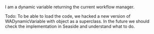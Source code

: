 I am a dynamic variable returning the current workflow manager.

Todo: 
To be able to load the code, we hacked a new version of WADynamicVariable with object as a superclass. 
In the future we should check the implementation in Seaside and understand what to do. 